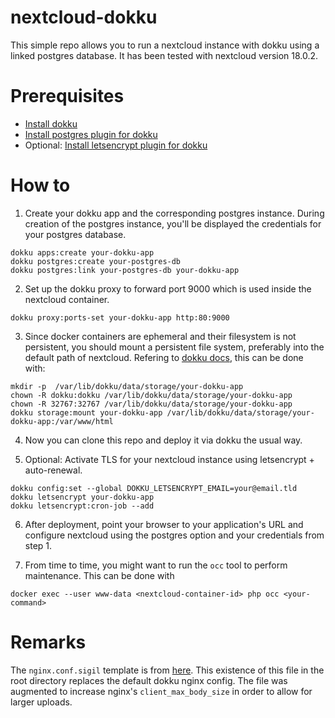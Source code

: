 # nextcloud-dokku

This simple repo allows you to run a nextcloud instance with dokku using a linked postgres database. It has been tested with nextcloud version 18.0.2.

# Prerequisites

- [Install dokku](http://dokku.viewdocs.io/dokku/getting-started/installation/)
- [Install postgres plugin for dokku](https://github.com/dokku/dokku-postgres)
- Optional: [Install letsencrypt plugin for dokku](https://github.com/dokku/dokku-letsencrypt)

# How to

1. Create your dokku app and the corresponding postgres instance. During creation of the postgres instance, you'll be displayed the credentials for your postgres database.

```
dokku apps:create your-dokku-app
dokku postgres:create your-postgres-db
dokku postgres:link your-postgres-db your-dokku-app
```

2. Set up the dokku proxy to forward port 9000 which is used inside the nextcloud container.

```
dokku proxy:ports-set your-dokku-app http:80:9000
```

3. Since docker containers are ephemeral and their filesystem is not persistent, you should mount a persistent file system, preferably into the default path of nextcloud. Refering to [dokku docs](https://github.com/dokku/dokku/blob/master/docs/advanced-usage/persistent-storage.md), this can be done with:

```
mkdir -p  /var/lib/dokku/data/storage/your-dokku-app
chown -R dokku:dokku /var/lib/dokku/data/storage/your-dokku-app
chown -R 32767:32767 /var/lib/dokku/data/storage/your-dokku-app
dokku storage:mount your-dokku-app /var/lib/dokku/data/storage/your-dokku-app:/var/www/html
```

4. Now you can clone this repo and deploy it via dokku the usual way.

5. Optional: Activate TLS for your nextcloud instance using letsencrypt + auto-renewal.

```
dokku config:set --global DOKKU_LETSENCRYPT_EMAIL=your@email.tld
dokku letsencrypt your-dokku-app
dokku letsencrypt:cron-job --add
```

6. After deployment, point your browser to your application's URL and configure nextcloud using the postgres option and your credentials from step 1.

7. From time to time, you might want to run the `occ` tool to perform maintenance. This can be done with

```
docker exec --user www-data <nextcloud-container-id> php occ <your-command>
```

# Remarks

The `nginx.conf.sigil` template is from [here](https://github.com/dokku/dokku/blob/master/plugins/nginx-vhosts/templates/nginx.conf.sigil). This existence of this file in the root directory replaces the default dokku nginx config. The file was augmented to increase nginx's `client_max_body_size` in order to allow for larger uploads.
